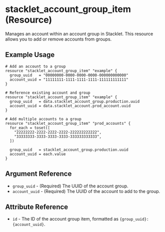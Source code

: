 # stacklet_account_group_item (Resource)

Manages an account within an account group in Stacklet. This resource allows you to add or remove accounts from groups.

## Example Usage

```hcl
# Add an account to a group
resource "stacklet_account_group_item" "example" {
  group_uuid   = "00000000-0000-0000-0000-000000000000"
  account_uuid = "11111111-1111-1111-1111-111111111111"
}

# Reference existing account and group
resource "stacklet_account_group_item" "example" {
  group_uuid   = data.stacklet_account_group.production.uuid
  account_uuid = data.stacklet_account.prod_account.uuid
}

# Add multiple accounts to a group
resource "stacklet_account_group_item" "prod_accounts" {
  for_each = toset([
    "22222222-2222-2222-2222-222222222222",
    "33333333-3333-3333-3333-333333333333",
  ])
  
  group_uuid   = stacklet_account_group.production.uuid
  account_uuid = each.value
}
```

## Argument Reference

* `group_uuid` - (Required) The UUID of the account group.
* `account_uuid` - (Required) The UUID of the account to add to the group.

## Attribute Reference

* `id` - The ID of the account group item, formatted as `{group_uuid}:{account_uuid}`. 